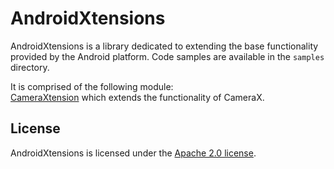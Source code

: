 # AndroidXtensions

AndroidXtensions is a library dedicated to extending the base functionality provided by the Android platform.
Code samples are available in the `samples` directory.

It is comprised of the following module:<br>
[CameraXtension](cameraxtension/README.md) which extends the functionality of CameraX.


## License
AndroidXtensions is licensed under the [Apache 2.0 license](LICENSE).
